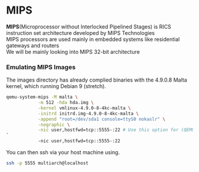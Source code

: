 # MIPS
**MIPS**(Microprocessor without Interlocked Pipelined Stages) is RICS instruction set architecture developed by MIPS Technologies<br/>
MIPS processors are used mainly in embedded systems like residential gateways and routers<br/>
We will be mainly looking into MIPS 32-bit architecture

### Emulating MIPS Images
The images directory has already complied binaries with the 4.9.0.8 Malta kernel, which running Debian 9 (stretch).

```bash
qemu-system-mips -M malta \
            -m 512 -hda hda.img \
            -kernel vmlinux-4.9.0-8-4kc-malta \
            -initrd initrd.img-4.9.0-8-4kc-malta \
            -append "root=/dev/sda1 console=ttyS0 nokaslr" \
            -nographic \
            -nic user,hostfwd=tcp::5555-:22 # Use this option for (QEMU version > 2.6.0) else -redir tcp:5555::22
`
            -nic user,hostfwd=tcp::5555-:22
```
You can then ssh via your host machine using.

```bash
ssh -p 5555 multiarch@localhost
```
